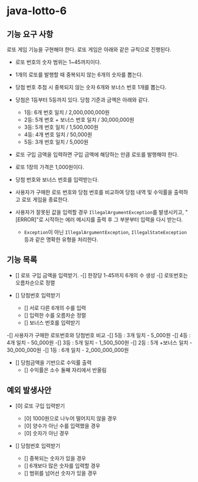 # java-lotto-6

## 기능 요구 사항

로또 게임 기능을 구현해야 한다. 로또 게임은 아래와 같은 규칙으로 진행된다.

- 로또 번호의 숫자 범위는 1~45까지이다.
- 1개의 로또를 발행할 때 중복되지 않는 6개의 숫자를 뽑는다.
- 당첨 번호 추첨 시 중복되지 않는 숫자 6개와 보너스 번호 1개를 뽑는다.
- 당첨은 1등부터 5등까지 있다. 당첨 기준과 금액은 아래와 같다.
    - 1등: 6개 번호 일치 / 2,000,000,000원
    - 2등: 5개 번호 + 보너스 번호 일치 / 30,000,000원
    - 3등: 5개 번호 일치 / 1,500,000원
    - 4등: 4개 번호 일치 / 50,000원
    - 5등: 3개 번호 일치 / 5,000원

- 로또 구입 금액을 입력하면 구입 금액에 해당하는 만큼 로또를 발행해야 한다.
- 로또 1장의 가격은 1,000원이다.
- 당첨 번호와 보너스 번호를 입력받는다.
- 사용자가 구매한 로또 번호와 당첨 번호를 비교하여 당첨 내역 및 수익률을 출력하고 로또 게임을 종료한다.
- 사용자가 잘못된 값을 입력할 경우 `IllegalArgumentException`를 발생시키고, "[ERROR]"로 시작하는 에러 메시지를 출력 후 그 부분부터 입력을 다시 받는다.
    - `Exception`이 아닌 `IllegalArgumentException`, `IllegalStateException` 등과 같은 명확한 유형을 처리한다.
  
## 기능 목록
- [] 로또 구입 금액을 입력받기.
    -[] 한장당 1-45까지 6개의 수 생성
    -[] 로또번호는 오름차순으로 정렬

- [] 당첨번호 입력받기
  - [] 서로 다른 6개의 수를 입력
  - [] 입력한 수를 오름차순 정렬
  - [] 보너스 번호를 입력받기

-[] 사용자가 구매한 로또번호와 당첨번호 비교
    -[]  5등 : 3개 일치 - 5_000원
    -[]  4등 : 4개 일치 - 50_000원
    -[]  3등 : 5개 일치 - 1_500_500원
    -[]  2등 : 5개 +보너스 일치 - 30_000_000원
    -[]  1등 : 6개 일치 - 2_000_000_000원

- [] 당첨금액을 기반으로 수익률 출력
  - [] 수익률은 소수 둘째 자리에서 반올림


## 예외 발생사안
- [0] 로또 구입 입력받기
    - [0] 1000원으로 나누어 떨어지지 않을 경우
    - [0] 양수가 아닌 수를 입력했을 경우
    - [0] 숫자가 아닌 경우

- [] 당첨번호 입력받기
    - [] 중복되는 숫자가 있을 경우
    - [] 6개보다 많은 숫자를 입력할 경우
    - [] 범위를 넘어선 숫자가 있을 경우

